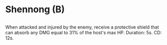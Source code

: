 # Shennong (B)

## 

When attacked and injured by the enemy, receive a protective shield that can absorb any DMG equal to 31% of the host's max HP. Duration: 5s. CD: 12s.